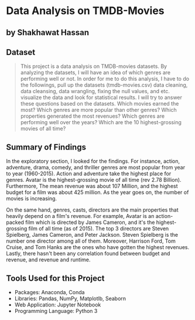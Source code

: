 # Data Analysis on TMDB-Movies
## by Shakhawat Hassan

## Dataset
> This project is a data analysis on TMDB-movies datasets. By analyzing the datasets, I will have an idea of which genres are performing well or not. In order for me to do this analysis, I have to do the followings,
pull up the datasets (tmdb-movies.csv)
data cleaning, data cleansing, data wrangling, fixing the null values, and etc. 
visualize the data and look for statistical results.
I will try to answer these questions based on the datasets. 
Which movies earned the most? Which genres are more popular than other genres? Which properties generated the most revenues? Which genres are performing well over the years? Which are the 10 highest-grossing movies of all time?

## Summary of Findings
In the exploratory section, I looked for the findings. For instance, action, adventure, drama, comedy, and thriller genres are most popular from year to year (1960-2015). Action and adventure take the highest place for genres. Avatar is the highest-grossing movie of all time (rev 2.78 Billion). Furthermore, The mean revenue was about 107 Million, and the highest budget for a film was about 425 million. As the year goes on, the number of movies is increasing.

On the same hand, genres, casts, directors are the main properties that heavily depend on a film's revenue. For example, Avatar is an action-packed film which is directed by James Cameron, and it's the highest-grossing film of all time (as of 2015). The top 3 directors are Steven Spielberg, James Cameron, and Peter Jackson. Steven Spielberg is the number one director among all of them. Moreover, Harrison Ford, Tom Cruise, and Tom Hanks are the ones who have gotten the highest revenues. Lastly, there hasn't been any correlation found between budget and revenue, and revenue and runtime.

## Tools Used for this Project
  - Packages: Anaconda, Conda
  - Libraries: Pandas, NumPy, Matplotlb, Seaborn
  - Web Application: Jupyter Notebook
  - Programming Language: Python 3



